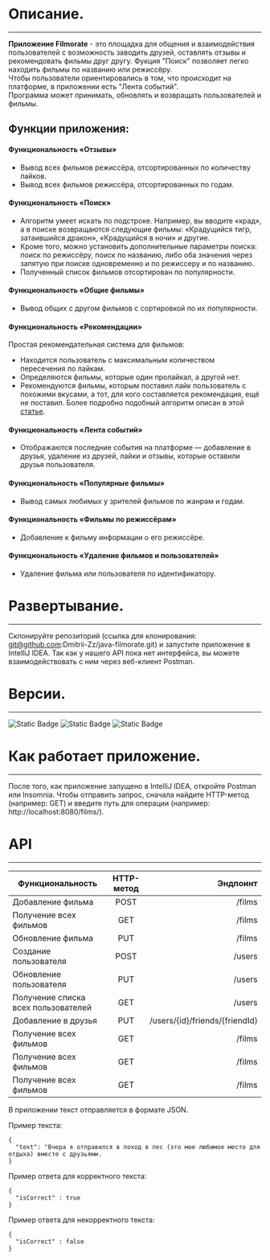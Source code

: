 # Описание.
-----------------------------------------------------------------------------------------
**Приложение Filmorate** - это площадка для общения и взаимодействия пользователей с возможность заводить друзей, оставлять отзывы и рекомендовать фильмы друг другу. Фукция "Поиск" позволяет легко находить фильмы по названию или режиссёру.    
Чтобы пользователи ориентировались в том, что происходит на платформе, в приложении есть "Лента событий".      
Программа может принимать, обновлять и возвращать пользователей и фильмы.     

## Функции приложения:  
#### Функциональность «Отзывы»
 - Вывод всех фильмов режиссёра, отсортированных по количеству лайков.    
 - Вывод всех фильмов режиссёра, отсортированных по годам.
    
#### Функциональность «Поиск»
 - Алгоритм умеет искать по подстроке. Например, вы вводите «крад», а в поиске возвращаются следующие фильмы: «Крадущийся тигр, затаившийся дракон», «Крадущийся в ночи» и другие. 
 - Кроме того, можно установить дополнительные параметры поиска: поиск по режиссёру, поиск по названию, либо оба значения через запятую при поиске одновременно и по режиссеру и по названию.
 - Полученный список фильмов отсортирован по популярности.

#### Функциональность «Общие фильмы»
 - Вывод общих с другом фильмов с сортировкой по их популярности.
 
#### Функциональность «Рекомендации»
 Простая рекомендательная система для фильмов:    
 - Находится пользователь с максимальным количеством пересечения по лайкам.
 - Определяются фильмы, которые один пролайкал, а другой нет.
 - Рекомендуются фильмы, которым поставил лайк пользователь с похожими вкусами, а тот, для кого составляется рекомендация, ещё не поставил.
     Более подробно подобный алгоритм описан в этой [статье](https://www.baeldung.com/java-collaborative-filtering-recommendations).

#### Функциональность «Лента событий»
 - Отображаются последние события на платформе — добавление в друзья, удаление из друзей, лайки и отзывы, которые оставили друзья пользователя.

#### Функциональность «Популярные фильмы»
 - Вывод самых любимых у зрителей фильмов по жанрам и годам.

#### Функциональность «Фильмы по режиссёрам»
 - Добавление к фильму информации о его режиссёре.
   
#### Функциональность «Удаление фильмов и пользователей»
 - Удаление фильма или пользователя по идентификатору.
  
# Развертывание.
-----------------------------------------------------------------------------------------
Склонируйте репозиторий (ссылка для клонирования: git@github.com:Dmitrii-Zz/java-filmorate.git) и запустите приложение в IntelliJ IDEA. 
Так как у нашего API пока нет интерфейса, вы можете взаимодействовать с ним через веб-клиент Postman.

# Версии. 
-----------------------------------------------------------------------------------------
![Static Badge](https://img.shields.io/badge/11.0.18%20-%20green?label=java%20version)
![Static Badge](https://img.shields.io/badge/2.7.14%20-%20green?label=org.springframework.boot)
![Static Badge](https://img.shields.io/badge/1.18.20%20-%20green?label=lombok)


# Как работает приложение.
-----------------------------------------------------------------------------------------
После того, как приложение запущено в IntelliJ IDEA, откройте Postman или Insomnia.
Чтобы отправить запрос, сначала найдите HTTP-метод (например: GET) и введите путь для операции (например: http://localhost:8080/films/).

# API 
-----------------------------------------------------------------------------------------
| Функциональность | HTTP-метод | Эндпоинт |
|----------------|:---------:|----------------:|
| Добавление фильма | POST | /films |
| Получение всех фильмов | GET | /films |
| Обновление фильма | PUT | /films |
| Cоздание пользователя | POST | /users |
| Обновление пользователя | PUT | /users |
| Получение списка всех пользователей | GET | /users |
| Добавление в друзья | PUT | /users/{id}/friends/{friendId} |
| Получение всех фильмов | GET | /films |
| Получение всех фильмов | GET | /films |
| Получение всех фильмов | GET | /films |


В приложении текст отправляется в формате JSON.

Пример текста: 
```
{
  "text": "Вчера я отправился в поход в лес (это мое любимое место для отдыха) вместе с друзьями.
} 
```

Пример ответа для корректного текста:
```
{
  "isCorrect" : true
}
```

Пример ответа для некорректного текста:
```
{
  "isCorrect" : false
}
```

